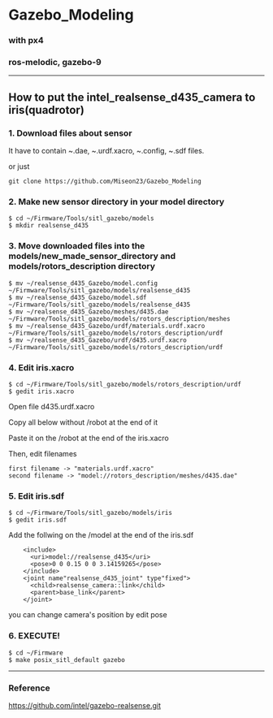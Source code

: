 # Gazebo_Modeling

### with px4
### ros-melodic, gazebo-9

* * *


## **How to put the intel_realsense_d435_camera to iris(quadrotor)**


### 1. Download files about sensor
  It have to contain ~.dae, ~.urdf.xacro, ~.config, ~.sdf files.
  
  or just
  ```
  git clone https://github.com/Miseon23/Gazebo_Modeling
  ```
   
   
### 2. Make new sensor directory in your model directory
  ```
  $ cd ~/Firmware/Tools/sitl_gazebo/models    
  $ mkdir realsense_d435
  ```
  
  
### 3. Move downloaded files into the models/new_made_sensor_directory and models/rotors_description directory
  ```
  $ mv ~/realsense_d435_Gazebo/model.config ~/Firmware/Tools/sitl_gazebo/models/realsense_d435
  $ mv ~/realsense_d435_Gazebo/model.sdf ~/Firmware/Tools/sitl_gazebo/models/realsense_d435
  $ mv ~/realsense_d435_Gazebo/meshes/d435.dae ~/Firmware/Tools/sitl_gazebo/models/rotors_description/meshes
  $ mv ~/realsense_d435_Gazebo/urdf/materials.urdf.xacro ~/Firmware/Tools/sitl_gazebo/models/rotors_description/urdf     
  $ mv ~/realsense_d435_Gazebo/urdf/d435.urdf.xacro ~/Firmware/Tools/sitl_gazebo/models/rotors_description/urdf
  ```


### 4. Edit iris.xacro
  ```
  $ cd ~/Firmware/Tools/sitl_gazebo/models/rotors_description/urdf
  $ gedit iris.xacro
  ```
  
   Open file d435.urdf.xacro
  
   Copy all below <!-- includes --> without /robot at the end of it
  
   Paste it on the /robot at the end of the iris.xacro
  
   Then, edit filenames
   
    first filename -> "materials.urdf.xacro"
    second filename -> "model://rotors_description/meshes/d435.dae"
   
   
### 5. Edit iris.sdf
  ```
  $ cd ~/Firmware/Tools/sitl_gazebo/models/iris
  $ gedit iris.sdf
  ```
  
  Add the follwing on the /model at the end of the iris.sdf
  
  ```
      <include>
        <uri>model://realsense_d435</uri>    
        <pose>0 0 0.15 0 0 3.14159265</pose>
      </include>
      <joint name"realsense_d435_joint" type"fixed">
        <child>realsense_camera::link</child>    
        <parent>base_link</parent>
      </joint>
  ```
  you can change camera's position by edit pose
  
  
### 6. EXECUTE!
  ```
  $ cd ~/Firmware
  $ make posix_sitl_default gazebo
  ```

* * *

### Reference
https://github.com/intel/gazebo-realsense.git
